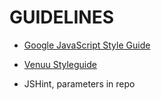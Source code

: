 # GUIDELINES

  * [Google JavaScript Style Guide](https://google-styleguide.googlecode.com/svn/trunk/javascriptguide.xml)

  * [Venuu Styleguide](http://venuu.fi/styleguide)

  * JSHint, parameters in repo


